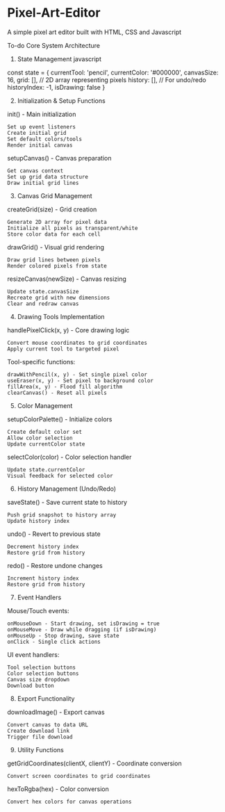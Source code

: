 # Pixel-Art-Editor
A simple pixel art editor built with HTML, CSS and Javascript

To-do
Core System Architecture
1. State Management
javascript

const state = {
    currentTool: 'pencil',
    currentColor: '#000000',
    canvasSize: 16,
    grid: [], // 2D array representing pixels
    history: [], // For undo/redo
    historyIndex: -1,
    isDrawing: false
}

2. Initialization & Setup Functions

init() - Main initialization

    Set up event listeners
    Create initial grid
    Set default colors/tools
    Render initial canvas

setupCanvas() - Canvas preparation

    Get canvas context
    Set up grid data structure
    Draw initial grid lines

3. Canvas Grid Management

createGrid(size) - Grid creation

    Generate 2D array for pixel data
    Initialize all pixels as transparent/white
    Store color data for each cell

drawGrid() - Visual grid rendering

    Draw grid lines between pixels
    Render colored pixels from state

resizeCanvas(newSize) - Canvas resizing

    Update state.canvasSize
    Recreate grid with new dimensions
    Clear and redraw canvas

4. Drawing Tools Implementation

handlePixelClick(x, y) - Core drawing logic

    Convert mouse coordinates to grid coordinates
    Apply current tool to targeted pixel

Tool-specific functions:

    drawWithPencil(x, y) - Set single pixel color
    useEraser(x, y) - Set pixel to background color
    fillArea(x, y) - Flood fill algorithm
    clearCanvas() - Reset all pixels

5. Color Management

setupColorPalette() - Initialize colors

    Create default color set
    Allow color selection
    Update currentColor state

selectColor(color) - Color selection handler

    Update state.currentColor
    Visual feedback for selected color

6. History Management (Undo/Redo)

saveState() - Save current state to history

    Push grid snapshot to history array
    Update history index

undo() - Revert to previous state

    Decrement history index
    Restore grid from history

redo() - Restore undone changes

    Increment history index
    Restore grid from history

7. Event Handlers

Mouse/Touch events:

    onMouseDown - Start drawing, set isDrawing = true
    onMouseMove - Draw while dragging (if isDrawing)
    onMouseUp - Stop drawing, save state
    onClick - Single click actions

UI event handlers:

    Tool selection buttons
    Color selection buttons
    Canvas size dropdown
    Download button

8. Export Functionality

downloadImage() - Export canvas

    Convert canvas to data URL
    Create download link
    Trigger file download

9. Utility Functions

getGridCoordinates(clientX, clientY) - Coordinate conversion

    Convert screen coordinates to grid coordinates

hexToRgba(hex) - Color conversion

    Convert hex colors for canvas operations